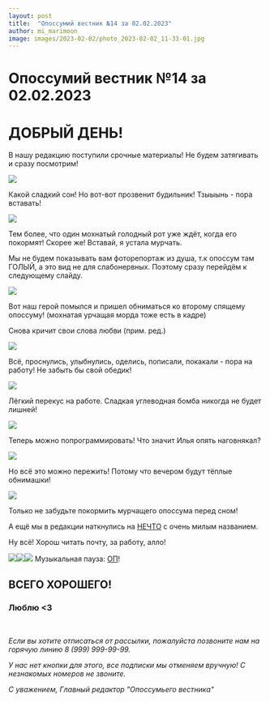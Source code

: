 ```yaml
---
layout: post
title:  "Опоссумий вестник №14 за 02.02.2023"
author: mi_marimoon
image: images/2023-02-02/photo_2023-02-02_11-33-01.jpg
---
```


# Опоссумий вестник №14 за 02.02.2023

# ДОБРЫЙ ДЕНЬ!

В нашу редакцию поступили срочные материалы! Не будем затягивать и сразу посмотрим!
 
![](../images/2023-02-02/photo_2023-02-02_11-33-01.jpg)

Какой сладкий сон! Но вот-вот прозвенит будильник! Тзыыынь - пора вставать!
 
![](../images/2023-02-02/photo_2023-02-02_11-33-04_2.jpg)

Тем более, что один мохнатый голодный рот уже ждёт, когда его покормят! Скорее же! Вставай, я устала мурчать.
 
Мы не будем показывать вам фоторепортаж из душа, т.к опоссум там ГОЛЫЙ, а это вид не для слабонервных. Поэтому сразу перейдём к следующему слайду.

![](../images/2023-02-02/photo_2023-02-02_11-33-03.jpg)

Вот наш герой помылся и пришел обниматься ко второму спящему опоссуму! (мохнатая урчащая морда тоже есть в кадре)

Снова кричит свои слова любви (прим. ред.)
 
![](../images/2023-02-02/photo_2023-02-02_11-33-03_2.jpg)

Всё, проснулись, улыбнулись, оделись, пописали, покакали - пора на работу! Не забыть бы свой обедик!
 
![](../images/2023-02-02/photo_2023-02-02_11-33-02.jpg)

Лёгкий перекус на работе. Сладкая углеводная бомба никогда не будет лишней!
 
![](../images/2023-02-02/photo_2023-02-02_11-33-04.jpg)

Теперь можно попрограммировать! Что значит Илья опять наговнякал?
 
![](../images/2023-02-02/opossums-mating-3.jpg)

Но всё это можно пережить! Потому что вечером будут тёплые обнимашки!
 
![](../images/2023-02-02/photo_2023-02-02_11-33-02_2.jpg)

Только не забудьте покормить мурчащего опоссума перед сном!
 
А ещё мы в редакции наткнулись на [НЕЧТО](https://www.kinopoisk.ru/film/1078486/) с очень милым названием.

Ну всё! Хорош читать почту, за работу, алло!
 
![](../images/2023-02-02/image4.gif)![](../images/2023-02-02/image4.gif)![](../images/2023-02-02/image4.gif) Музыкальная пауза: [ОП](https://music.yandex.ru/album/6414277/track/47299035)!

## ВСЕГО ХОРОШЕГО!

### Люблю <3

<br>

*Если вы хотите отписаться от рассылки, пожалуйста позвоните нам на горячую линию 8 (999) 999-99-99.*

*У нас нет кнопки для этого, все подписки мы отменяем вручную! С незнакомых номеров не звоните.*

*С уважением, Главный редактор "Опоссумьего вестника"*
